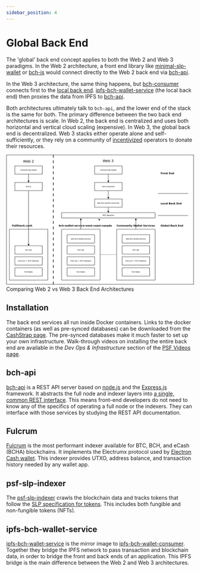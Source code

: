 ```yaml
---
sidebar_position: 4
---
```


# Global Back End

The 'global' back end concept applies to both the Web 2 and Web 3 paradigms. In the Web 2 architecture, a front end library like [minimal-slp-wallet](https://www.npmjs.com/package/minimal-slp-wallet) or [bch-js](https://www.npmjs.com/package/@psf/bch-js) would connect directly to the Web 2 back end via [bch-api](https://github.com/Permissionless-Software-Foundation/bch-api).

In the Web 3 architecture, the same thing happens, but [bch-consumer](https://www.npmjs.com/package/bch-consumer) connects first to the [local back end](local-back-end). [ipfs-bch-wallet-service](https://github.com/Permissionless-Software-Foundation/ipfs-bch-wallet-service) (the local back end) then proxies the data from IPFS to [bch-api](https://github.com/Permissionless-Software-Foundation/bch-api).

Both architectures ultimately talk to `bch-api`, and the lower end of the stack is the same for both. The primary difference between the two back end architectures is scale. In Web 2, the back end is centralized and uses both horizontal and vertical cloud scaling (expensive). In Web 3, the global back end is decentralized. Web 3 stacks either operate alone and self-sufficiently, or they rely on a community of [incentivized](https://github.com/Permissionless-Software-Foundation/bounties) operators to donate their resources.

![Web 2 vs Web 3 Back End](./img/web2-back-end-vs-web3.png)
Comparing Web 2 vs Web 3 Back End Architectures

## Installation

The back end services all run inside Docker containers. Links to the docker containers (as well as pre-synced databases) can be downloaded from the [CashStrap page](https://fullstack.cash/cashstrap). The pre-synced databases make it much faster to set up your own infrastructure. Walk-through videos on installing the entire back end are available in the *Dev Ops & Infrastructure* section of the [PSF Videos page](https://psfoundation.cash/video/).

## bch-api

[bch-api](https://github.com/Permissionless-Software-Foundation/bch-api) is a REST API server based on [node.js](https://nodejs.org/en/) and the [Express.js](https://expressjs.com/) framework. It abstracts the full node and indexer layers into [a single, common REST interface](https://api.fullstack.cash/docs/). This means front-end developers do not need to know any of the specifics of operating a full node or the indexers. They can interface with those services by studying the REST API documentation.

## Fulcrum
[Fulcrum](https://github.com/Permissionless-Software-Foundation/docker-fulcrum) is the most performant indexer available for BTC, BCH, and eCash (BCHA) blockchains. It implements the Electrumx protocol used by [Electron Cash wallet](https://electroncash.org/). This indexer provides UTXO, address balance, and transaction history needed by any wallet app.

## psf-slp-indexer
The [psf-slp-indexer](https://github.com/Permissionless-Software-Foundation/psf-slp-indexer) crawls the blockchain data and tracks tokens that follow the [SLP specification for tokens](https://github.com/simpleledger/slp-specifications/blob/master/slp-token-type-1.md). This includes both fungible and non-fungible tokens (NFTs).

## ipfs-bch-wallet-service
[ipfs-bch-wallet-service](https://github.com/Permissionless-Software-Foundation/ipfs-bch-wallet-service) is the mirror image to [ipfs-bch-wallet-consumer](https://github.com/Permissionless-Software-Foundation/ipfs-bch-wallet-consumer). Together they bridge the IPFS network to pass transaction and blockchain data, in order to bridge the front and back ends of an application. This IPFS bridge is the main difference between the Web 2 and Web 3 architectures.
